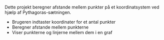 Dette projekt beregner afstande mellem punkter på et koordinatsystem ved hjælp af Pythagoras-sætningen.

- Brugeren indtaster koordinater for et antal punkter
- Beregner afstande mellem punkterne
- Viser punkterne og linjerne mellem dem i en graf